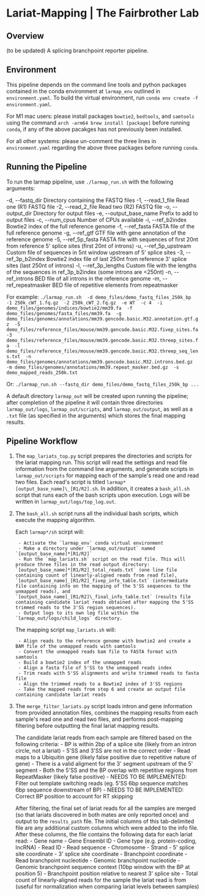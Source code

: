 # Lariat-Mapping | The Fairbrother Lab

## Overview

(to be updated) A splicing branchpoint reporter pipeline.

## Environment

This pipeline depends on the command line tools and python packages contained in the conda environment at `larmap_env` outlined in `environment.yaml`. To build the virtual environment, run `conda env create -f environment.yaml`. 

For M1 mac users: please install packages `bowtie2`, `bedtools`, and `samtools` using the command `arch -arm64 brew install [package]` before running `conda`, if any of the above pacakges has not previously been installed.

For all other systems: please un-comment the three lines in `environment.yaml` regarding the above three packages before running `conda`.

## Running the Pipeline

To run the larmap pipeline, use `./larmap_run.sh` with the following arguments:

   -d, --fastq_dir           Directory containing the FASTQ files
   -1, --read_1_file         Read one (R1) FASTQ file
   -2, --read_2_file         Read two (R2) FASTQ file
   -o, --output_dir          Directory for output files
   -e, --output_base_name    Prefix to add to output files
   -c, --num_cpus            Number of CPUs available
   -i, --ref_b2index         Bowtie2 index of the full reference genome
   -f, --ref_fasta           FASTA file of the full reference genome
   -g, --ref_gtf             GTF file with gene annotation of the reference genome
   -5, --ref_5p_fasta        FASTA file with sequences of first 20nt from reference 5' splice sites (first 20nt of introns)
   -u, --ref_5p_upstream     Custom file of sequences in 5nt window upstream of 5' splice sites
   -3, --ref_3p_b2index      Bowtie2 index file of last 250nt from reference 3' splice sites (last 250nt of introns)
   -l, --ref_3p_lengths      Custom file with the lengths of the sequences in ref_3p_b2index (some introns are <250nt)
   -n, --ref_introns         BED file of all introns in the reference genome
   -m, --ref_repeatmasker    BED file of repetitive elements from repeatmasker

For example: 
`./larmap_run.sh 
-d demo_files/demo_fastq_files_250k_bp 
-1 250k_cWT_1.fq.gz 
-2 250k_cWT_2.fq.gz 
-e WT 
-c 4 
-i demo_files/genomes/indices/bowtie2/mm39.fa 
-f demo_files/genomes/fasta_files/mm39.fa 
-g demo_files/genomes/annotations/mm39.gencode.basic.M32.annotation.gtf.gz 
-5 demo_files/reference_files/mouse/mm39.gencode.basic.M32.fivep_sites.fa 
-3 demo_files/reference_files/mouse/mm39.gencode.basic.M32.threep_sites.fa 
-l demo_files/reference_files/mouse/mm39.gencode.basic.M32.threep_seq_lens.txt 
-n demo_files/genomes/annotations/mm39.gencode.basic.M32.introns.bed.gz 
-m demo_files/genomes/annotations/mm39.repeat_masker.bed.gz 
-s demo_mapped_reads_250k.txt`

Or: `./larmap_run.sh --fastq_dir demo_files/demo_fastq_files_250k_bp ...`

A default directory `larmap_out` will be created upon running the pipeline; after completion of the pipeline it will contain three directories `larmap_out/logs`, `larmap_out/scripts`, and `larmap_out/output`, as well as a `.txt` file (as specified in the arguments) which stores the final mapping results.

## Pipeline Workflow

1. The `map_lariats_top.py` script prepares the directories and scripts for the lariat mapping run. This script will read the settings and read file information from the command line arguments, and generate scripts in `larmap_out/scripts` for mapping each of the sample's read one and read two files. Each read's script is titled `larmap*[output_base_name]\_[R1/R2].sh`. In addition, it creates a `bash_all.sh` script that runs each of the bash scripts upon execution. Logs will be written in `larmap_out/logs/top_log.out`.

2. The `bash_all.sh` script runs all the individual bash scripts, which execute the mapping algorithm.

   Each `larmap*/sh` scirpt will:
   
        - Activate the `larmap_env` conda virtual environment
        - Make a directory under `larmap_out/output` named `[output_base_name]*[R1/R2]`
        - Run the `map_lariats.sh` script on the read file. This will produce three files in the read output directory: `[output_base_name]*[R1/R2]_total_reads.txt` (one line file containing count of linearly-aligned reads from read file), `[output_base_name]_[R1/R2]_fivep_info_table.txt` (intermediate file containing info on the mapping of the 5'SS sequences to the unmapped reads), and `[output_base_name]_[R1/R2]\_final_info_table.txt` (results file containing candidate lariat reads obtained after mapping the 5'SS trimmed reads to the 3'SS region sequences).
        - Output logs to its own log file within the `larmap_out/logs/child_logs` directory.

    The mapping script `map_lariats.sh` will:
   
        - Align reads to the reference genome with bowtie2 and create a BAM file of the unmapped reads with samtools
        - Convert the unmapped reads bam file to FASTA format with samtools
        - Build a bowtie2 index of the unmapped reads
        - Align a fasta file of 5'SS to the unmapped reads index
        - Trim reads with 5'SS alignments and write trimmed reads to fasta file
        - Align the trimmed reads to a Bowtie2 index of 3'SS regions
        - Take the mapped reads from step 6 and create an output file containing candidate lariat reads

3. The `merge_filter_lariats.py` script loads intron and gene information from provided annotation files, combines the mapping results from each sample's read one and read two files, and performs post-mapping filtering before outputting the final lariat mapping results. 

    The candidate lariat reads from each sample are filtered based on the following criteria: - BP is within 2bp of a splice site (likely from an intron circle, not a lariat) - 5'SS and 3'SS are not in the correct order - Read maps to a Ubiquitin gene (likely false positive due to repetitive nature of gene) - There is a valid aligment for the 3' segment upstream of the 5' segment - Both the 5'SS and the BP overlap with repetitive regions from RepeatMasker (likely false positive) - NEEDS TO BE IMPLEMENTED: Filter out template switching reads (eg. 5'SS 6bp sequence matches 6bp sequence downstream of BP) - NEEDS TO BE IMPLEMENTED: Correct BP position to account for RT skipping

    After filtering, the final set of lariat reads for all the samples are merged (so that lariats discovered in both mates are only reported once) and output to the `results_path` file. The initial columns of this tab-delimited file are any additional custom columns which were added to the info file. After these columns, the file contains the following data for each lariat read: - Gene name - Gene Ensembl ID - Gene type (e.g. protein-coding, lncRNA) - Read ID - Read sequence - Chromosome - Strand - 5' splice site coordinate - 3' splice site coordinate - Branchpoint coordinate - Read branchpoint nucleotide - Genomic branchpoint nucleotide - Genomic branchpoint sequence context (10bp window with the BP at position 5) - Branchpoint position relative to nearest 3' splice site - Total count of linearly-aligned reads for the sample the lariat read is from (useful for normalization when comparing lariat levels between samples)
